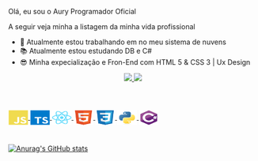 
Olá, eu sou o Aury Programador Oficial

A seguir veja minha  a listagem da minha vida profissional

- 🔭 Atualmente estou trabalhando em no meu sistema de nuvens
- 📚 Atualmente estou estudando DB e C#
-  😎 Minha expecialização   e  Fron-End com HTML 5 & CSS 3 | Ux Design

<div align="center">
  <a href="https://github.com/AuryProgramador">
  <img height="180em" src="https://github-readme-stats.vercel.app/api?username=AuryProgramador&show_icons=true&theme=dracula&include_all_commits=true&count_private=true"/>
  <img height="180em" src="https://github-readme-stats.vercel.app/api/top-langs/?username=AuryProgramador&layout=compact&langs_count=7&theme=dracula"/>
</div>

  #
  <div style="display: inline_block"><br>
  <img align="center" alt="Rafa-Js" height="30" width="40" src="https://raw.githubusercontent.com/devicons/devicon/master/icons/javascript/javascript-plain.svg">
  <img align="center" alt="Aury-Ts" height="30" width="40" src="https://raw.githubusercontent.com/devicons/devicon/master/icons/typescript/typescript-plain.svg">
  <img align="center" alt="Aury-React" height="30" width="40" src="https://raw.githubusercontent.com/devicons/devicon/master/icons/react/react-original.svg">
  <img align="center" alt="Aury-HTML" height="30" width="40" src="https://raw.githubusercontent.com/devicons/devicon/master/icons/html5/html5-original.svg">
  <img align="center" alt="Aury-CSS" height="30" width="40" src="https://raw.githubusercontent.com/devicons/devicon/master/icons/css3/css3-original.svg">
  <img align="center" alt="Aury-Python" height="30" width="40" src="https://raw.githubusercontent.com/devicons/devicon/master/icons/python/python-original.svg">
  <img align="center" alt="Aury-Csharp" height="30" width="40" src="https://raw.githubusercontent.com/devicons/devicon/master/icons/csharp/csharp-original.svg">
  </div>
  
  #
  
![Anurag's GitHub stats](https://github-readme-stats.vercel.app/api?username=AuryProgramador&count_private=true)
